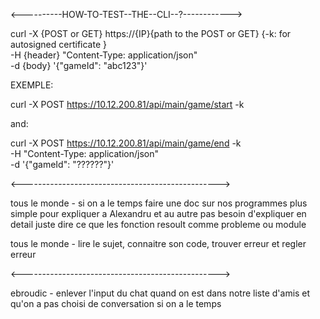 <----------HOW-TO-TEST--THE--CLI--?------------>

curl -X {POST or GET} https://{IP}{path to the POST or GET} {-k: for autosigned certificate }  \
	-H {header} "Content-Type: application/json" \
	-d {body} '{"gameId": "abc123"}'

EXEMPLE:

curl -X POST https://10.12.200.81/api/main/game/start -k

and:

curl -X POST https://10.12.200.81/api/main/game/end -k \
	-H "Content-Type: application/json" \
	-d '{"gameId": "??????"}'

<------------------------------------------------->

tous le monde - si on a le temps faire une doc sur nos programmes plus simple pour expliquer a Alexandru et au autre pas besoin d'expliquer en detail juste dire ce que les fonction resoult comme probleme ou module 

tous le monde - lire le sujet, connaitre son code, trouver erreur et regler erreur

<------------------------------------------------->

ebroudic - enlever l'input du chat quand on est dans notre liste d'amis et qu'on a pas choisi de conversation si on a le temps
